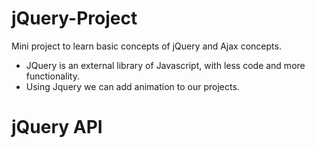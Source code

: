 # jQuery-Project
Mini project to learn basic concepts of jQuery and Ajax concepts.
 * JQuery is an external library of Javascript, with less code and more functionality.
 * Using Jquery we can add animation to our projects.

# jQuery API

